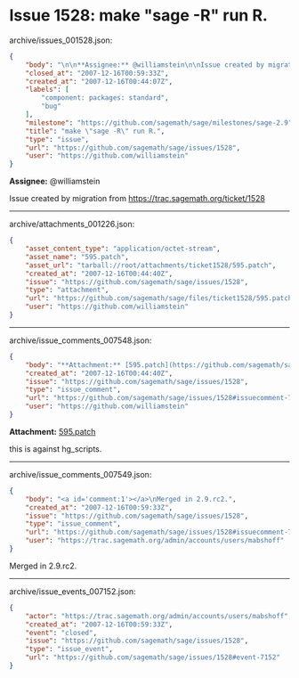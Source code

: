 # Issue 1528: make "sage -R" run R.

archive/issues_001528.json:
```json
{
    "body": "\n\n**Assignee:** @williamstein\n\nIssue created by migration from https://trac.sagemath.org/ticket/1528\n\n",
    "closed_at": "2007-12-16T00:59:33Z",
    "created_at": "2007-12-16T00:44:07Z",
    "labels": [
        "component: packages: standard",
        "bug"
    ],
    "milestone": "https://github.com/sagemath/sage/milestones/sage-2.9",
    "title": "make \"sage -R\" run R.",
    "type": "issue",
    "url": "https://github.com/sagemath/sage/issues/1528",
    "user": "https://github.com/williamstein"
}
```


**Assignee:** @williamstein

Issue created by migration from https://trac.sagemath.org/ticket/1528





---

archive/attachments_001226.json:
```json
{
    "asset_content_type": "application/octet-stream",
    "asset_name": "595.patch",
    "asset_url": "tarball://root/attachments/ticket1528/595.patch",
    "created_at": "2007-12-16T00:44:40Z",
    "issue": "https://github.com/sagemath/sage/issues/1528",
    "type": "attachment",
    "url": "https://github.com/sagemath/sage/files/ticket1528/595.patch",
    "user": "https://github.com/williamstein"
}
```



---

archive/issue_comments_007548.json:
```json
{
    "body": "**Attachment:** [595.patch](https://github.com/sagemath/sage/files/ticket1528/595.patch)\n\nthis is against hg_scripts.",
    "created_at": "2007-12-16T00:44:40Z",
    "issue": "https://github.com/sagemath/sage/issues/1528",
    "type": "issue_comment",
    "url": "https://github.com/sagemath/sage/issues/1528#issuecomment-7548",
    "user": "https://github.com/williamstein"
}
```

**Attachment:** [595.patch](https://github.com/sagemath/sage/files/ticket1528/595.patch)

this is against hg_scripts.



---

archive/issue_comments_007549.json:
```json
{
    "body": "<a id='comment:1'></a>\nMerged in 2.9.rc2.",
    "created_at": "2007-12-16T00:59:33Z",
    "issue": "https://github.com/sagemath/sage/issues/1528",
    "type": "issue_comment",
    "url": "https://github.com/sagemath/sage/issues/1528#issuecomment-7549",
    "user": "https://trac.sagemath.org/admin/accounts/users/mabshoff"
}
```

<a id='comment:1'></a>
Merged in 2.9.rc2.



---

archive/issue_events_007152.json:
```json
{
    "actor": "https://trac.sagemath.org/admin/accounts/users/mabshoff",
    "created_at": "2007-12-16T00:59:33Z",
    "event": "closed",
    "issue": "https://github.com/sagemath/sage/issues/1528",
    "type": "issue_event",
    "url": "https://github.com/sagemath/sage/issues/1528#event-7152"
}
```
